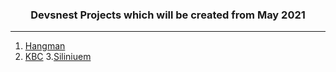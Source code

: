 <center><h3>Devsnest Projects which will be created from May 2021</h3></center>

------------------

1. [Hangman](hangman/)
2. [KBC](kbc/)
3.[Siliniuem](siliniuem/)
